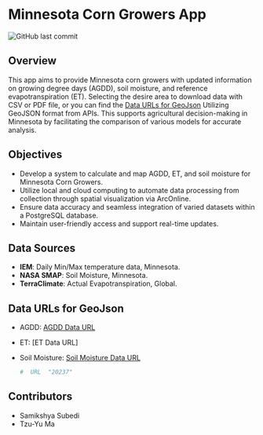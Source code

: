 # Minnesota Corn Growers App
![GitHub last commit](https://img.shields.io/github/last-commit/TzuYuMa/Corn?style=for-the-badge)

## Overview  
This app aims to provide Minnesota corn growers with updated information on growing degree days (AGDD), soil moisture, and reference evapotranspiration (ET). Selecting the desire area to download data with CSV or PDF file, or you can find the [Data URLs for GeoJson](#data-urls-for-geojson) Utilizing GeoJSON format from APIs. This supports agricultural decision-making in Minnesota by facilitating the comparison of various models for accurate analysis.

## Objectives  
- Develop a system to calculate and map AGDD, ET, and soil moisture for Minnesota Corn Growers.
- Utilize local and cloud computing to automate data processing from collection through spatial visualization via ArcOnline.
- Ensure data accuracy and seamless integration of varied datasets within a PostgreSQL database.
- Maintain user-friendly access and support real-time updates.

## Data Sources 
- **IEM**: Daily Min/Max temperature data, Minnesota.
- **NASA SMAP**: Soil Moisture, Minnesota.
- **TerraClimate**: Actual Evapotranspiration, Global.

## Data URLs for GeoJson
- AGDD: [AGDD Data URL](https://googlecloudrun-nvrttyom5q-uc.a.run.app/get_agdd_idw)
- ET: [ET Data URL]
- Soil Moisture: [Soil Moisture Data URL](https://googlecloudrun-nvrttyom5q-uc.a.run.app/get_soil_moisture_20237)
  
  ```python
  #  URL  "20237"


## Contributors 
- Samikshya Subedi
- Tzu-Yu Ma  

